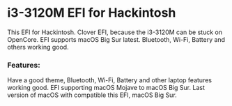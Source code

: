# i3-3120M EFI for Hackintosh

 This EFI for Hackintosh. Clover EFI, because
 the i3-3120M can be stuck on OpenCore.
 EFI supports macOS Big Sur latest.
 Bluetooth, Wi-Fi, Battery and others
 working good. 
 
### Features:
Have a good theme,
Bluetooth, Wi-Fi, Battery
and other laptop features
working good. EFI supporting
macOS Mojave to macOS Big Sur. Last
version of macOS with compatible this EFI, macOS Big Sur.
